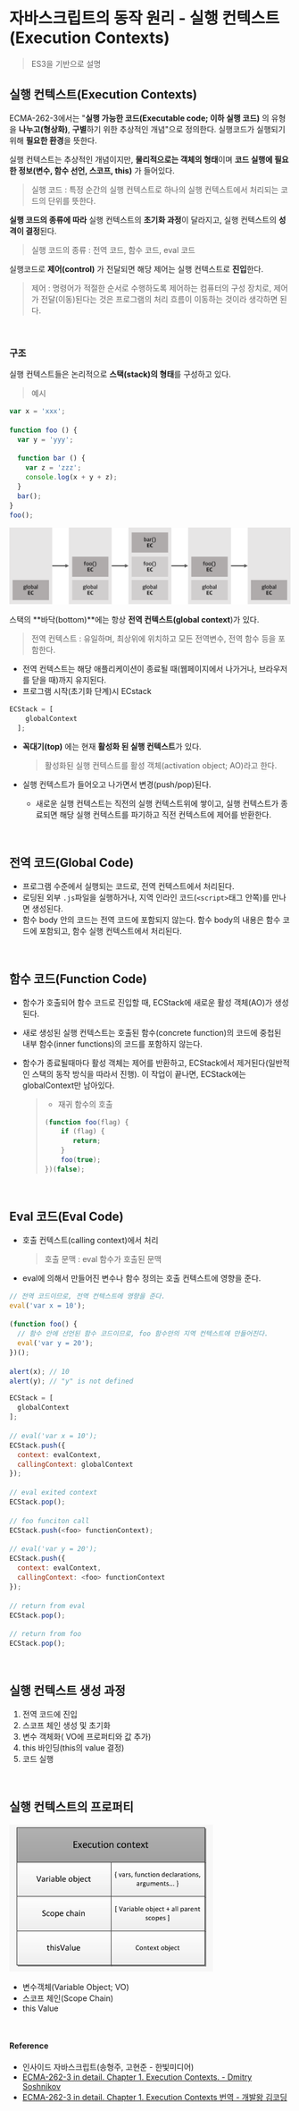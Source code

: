 # 자바스크립트의 동작 원리 - 실행 컨텍스트(Execution Contexts)

> ES3을 기반으로 설명

## 실행 컨텍스트(Execution Contexts)

ECMA-262-3에서는 "**실행 가능한 코드(Executable code; 이하 실행 코드)** 의 유형을 **나누고(형상화)**, **구별**하기 위한 추상적인 개념"으로 정의한다. 실행코드가 실행되기위해 **필요한 환경**을 뜻한다.

실행 컨텍스트는 추상적인 개념이지만, **물리적으로는 객체의 형태**이며 **코드 실행에 필요한 정보(변수, 함수 선언, 스코프, this)** 가 들어있다.

> 실행 코드 : 특정 순간의 실행 컨텍스트로 하나의 실행 컨텍스트에서 처리되는 코드의 단위를 뜻한다.

**실행 코드의 종류에 따라** 실행 컨텍스트의 **초기화 과정**이 달라지고, 실행 컨텍스트의 **성격이 결정**된다.

> 실행 코드의 종류 : 전역 코드, 함수 코드, eval 코드

실행코드로 **제어(control)** 가 전달되면 해당 제어는 실행 컨텍스트로 **진입**한다.

> 제어 : 명령어가 적절한 순서로 수행하도록 제어하는 컴퓨터의 구성 장치로, 제어가 전달(이동)된다는 것은 프로그램의 처리 흐름이 이동하는 것이라 생각하면 된다.

<br/>

### 구조

실행 컨텍스트들은 논리적으로 **스택(stack)의 형태**를 구성하고 있다.

> 예시

```js
var x = 'xxx';

function foo () {
  var y = 'yyy';

  function bar () {
    var z = 'zzz';
    console.log(x + y + z);
  }
  bar();
}
foo();
```

![ECStack](/assets/images/javascript의_동작원리-실행컨텍스트(ExecutionContexts)-1.png)

스택의 **바닥(bottom)**에는 항상 **전역 컨텍스트(global context**)가 있다.

  > 전역 컨텍스트 : 유일하며, 최상위에 위치하고 모든 전역변수, 전역 함수 등을 포함한다.

  - 전역 컨텍스트는 해당 애플리케이션이 종료될 때(웹페이지에서 나가거나, 브라우저를 닫을 때)까지 유지된다.
- 프로그램 시작(초기화 단계)시 ECstack
  
```js
ECStack = [
    globalContext
  ];
```
  
- **꼭대기(top)** 에는 현재 **활성화 된 실행 컨텍스트**가 있다.

  > 활성화된 실행 컨텍스트를 활성 객체(activation object; AO)라고 한다.

- 실행 컨텍스트가 들어오고 나가면서 변경(push/pop)된다. 
  - 새로운 실행 컨텍스트는 직전의 실행 컨텍스트위에 쌓이고, 실행 컨텍스트가 종료되면 해당 실행 컨텍스트를 파기하고 직전 컨텍스트에 제어를 반환한다.

<br/>

## 전역 코드(Global Code)

- 프로그램 수준에서 실행되는 코드로, 전역 컨텍스트에서 처리된다.
- 로딩된 외부 `.js`파일을 실행하거나, 지역 인라인 코드(`<script>`태그 안쪽)를 만나면 생성된다.
- 함수 body 안의 코드는 전역 코드에 포함되지 않는다. 함수 body의 내용은 함수 코드에 포함되고, 함수 실행 컨텍스트에서 처리된다.

<br/>

## 함수 코드(Function Code)

- 함수가 호출되어 함수 코드로 진입할 때, ECStack에 새로운 활성 객체(AO)가 생성 된다.
- 새로 생성된 실행 컨텍스트는 호출된 함수(concrete function)의 코드에 중첩된 내부 함수(inner functions)의 코드를 포함하지 않는다.
- 함수가 종료될때마다 활성 객체는 제어를 반환하고, ECStack에서 제거된다(일반적인 스택의 동작 방식을 따라서 진행). 이 작업이 끝나면, ECStack에는 globalContext만 남아있다.

  > - 재귀 함수의 호출
  >
  > ```js
  > (function foo(flag) {
  >     if (flag) {
  >        return;
  >     }
  >     foo(true);
  > })(false);
  > ```

<br/>

## Eval 코드(Eval Code)

- 호출 컨텍스트(calling context)에서 처리

  > 호출 문맥 : eval 함수가 호출된 문맥

- eval에 의해서 만들어진 변수나 함수 정의는 호출 컨텍스트에 영향을 준다.

```js
// 전역 코드이므로, 전역 컨텍스트에 영향을 준다.
eval('var x = 10');

(function foo() {
  // 함수 안에 선언된 함수 코드이므로, foo 함수안의 지역 컨텍스트에 만들어진다.
  eval('var y = 20');
})();

alert(x); // 10
alert(y); // "y" is not defined
```

```js
ECStack = [
  globalContext
];
 
// eval('var x = 10');
ECStack.push({
  context: evalContext,
  callingContext: globalContext
});
 
// eval exited context
ECStack.pop();
 
// foo funciton call
ECStack.push(<foo> functionContext);
 
// eval('var y = 20');
ECStack.push({
  context: evalContext,
  callingContext: <foo> functionContext
});
 
// return from eval 
ECStack.pop();
 
// return from foo
ECStack.pop();
```

<br/>

## 실행 컨텍스트 생성 과정

1. 전역 코드에 진입
2. 스코프 체인 생성 및 초기화
3. 변수 객체화( VO에 프로퍼티와 값 추가)
4. this 바인딩(this의 value 결정)
5. 코드 실행

<br/>

## 실행 컨텍스트의 프로퍼티

![property of EC](/assets/images/javascript의_동작원리-실행컨텍스트(ExecutionContexts)-2.png)

- 변수객체(Variable Object; VO)
- 스코프 체인(Scope Chain)
- this Value

<br/>

#### Reference

- 인사이드 자바스크립트(송형주, 고현준 - 한빛미디어)
- [ECMA-262-3 in detail. Chapter 1. Execution Contexts. - Dmitry Soshnikov]([]())
- [ECMA-262-3 in detail. Chapter 1. Execution Contexts 번역 - 개발왕 김코딩]([]())
